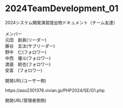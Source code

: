 # 2024TeamDevelopment_01
2024システム開発演習提出物ドキュメント（チーム友達）<br>
<br>メンバー<br>
元田　創眞(リーダー)<br>
藤谷　圭汰(サブリーダー)<br>
野中　仁(フォロワー)<br>
中西　優斗(フォロワー)<br>
渡邉　統也(フォロワー)<br>
安富　(フォロワー)
<p>開発URL(ユーザー側)</p>
https://aso2301376.vivian.jp/PHP2024/SE/G1.php
<p>開発URL(管理者側側)</p>
